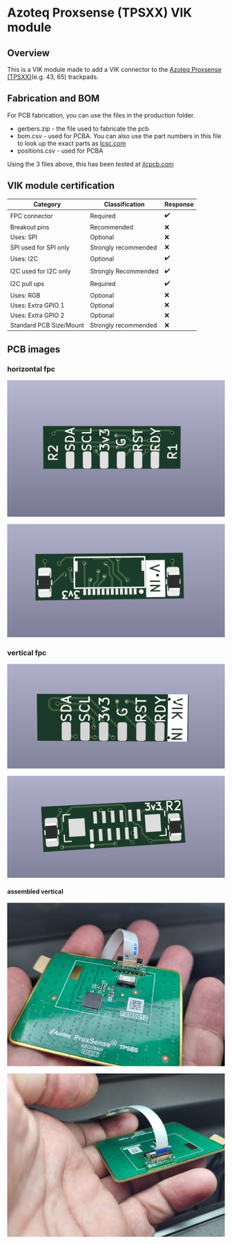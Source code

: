 # Azoteq Proxsense (TPSXX) VIK module

## Overview

This is a VIK module made to add a VIK connector to the [Azoteq Proxsense (TPSXX)](https://www.azoteq.com/images/stories/pdf/proxsense_i2c_trackpad_datasheet.pdf)(e.g. 43, 65) trackpads.

## Fabrication and BOM

For PCB fabrication, you can use the files in the production folder.

* gerbers.zip - the file used to fabricate the pcb
* bom.csv - used for PCBA. You can also use the part numbers in this file to look up the exact parts as [lcsc.com](https://lcsc.com)
* positions.csv - used for PCBA

Using the 3 files above, this has been tested at [jlcpcb.com](https://jlcpcb.com)

## VIK module certification

| Category                | Classification          | Response           |
| ----------------------- | ----------------------- | ------------------ |
| FPC connector           | Required                | :heavy_check_mark: |
| Breakout pins           | Recommended             | :x:                |
| Uses: SPI               | Optional                | :x:                |
| SPI used for SPI only   | Strongly recommended    | :x:                |
| Uses: I2C               | Optional                | :heavy_check_mark: |
| I2C used for I2C only   | Strongly Recommended    | :heavy_check_mark: |
| I2C pull ups            | Required                | :heavy_check_mark: |
| Uses: RGB               | Optional                | :x:                |
| Uses: Extra GPIO 1      | Optional                | :x:                |
| Uses: Extra GPIO 2      | Optional                | :x:                |
| Standard PCB Size/Mount | Strongly recommended    | :x:                |

## PCB images

### horizontal fpc

![pcb front](horizontal-fpc/images/azoteq-tps-module-front.png)

![pcb back](horizontal-fpc/images/azoteq-tps-module-back.png)

### vertical fpc

![pcb front](vertical-fpc/images/azoteq-tps-module-front.png)

![pcb back](vertical-fpc/images/azoteq-tps-module-back.png)

#### assembled vertical

![assembled-vertical-1](vertical-fpc/images/assembled-vertical-1.jpg)

![assembled-vertical-2](vertical-fpc/images/assembled-vertical-2.jpg)


